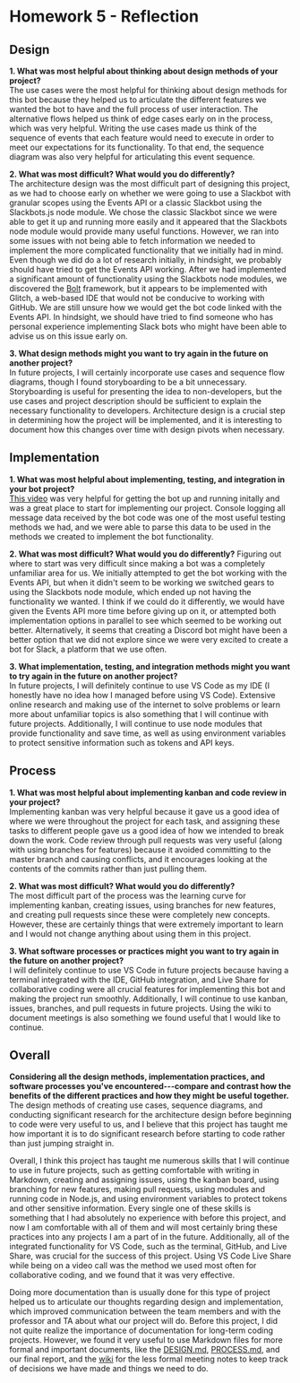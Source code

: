 # Homework 5 - Reflection

## Design
**1. What was most helpful about thinking about design methods of your project?**  
The use cases were the most helpful for thinking about design methods for this bot because they helped us to articulate the different features we wanted the bot to have and the full process of user interaction. The alternative flows helped us think of edge cases early on in the process, which was very helpful. Writing the use cases made us think of the sequence of events that each feature would need to execute in order to meet our expectations for its functionality. To that end, the sequence diagram was also very helpful for articulating this event sequence.

**2. What was most difficult? What would you do differently?**  
The architecture design was the most difficult part of designing this project, as we had to choose early on whether we were going to use a Slackbot with granular scopes using the Events API or a classic Slackbot using the Slackbots.js node module. We chose the classic Slackbot since we were able to get it up and running more easily and it appeared that the Slackbots node module would provide many useful functions. However, we ran into some issues with not being able to fetch information we needed to implement the more complicated functionality that we initially had in mind. Even though we did do a lot of research initially, in hindsight, we probably should have tried to get the Events API working. After we had implemented a significant amount of functionality using the Slackbots node modules, we discovered the [Bolt](https://api.slack.com/tutorials/hello-world-bolt) framework, but it appears to be implemented with Glitch, a web-based IDE that would not be conducive to working with GitHub. We are still unsure how we would get the bot code linked with the Events API. In hindsight, we should have tried to find someone who has personal experience implementing Slack bots who might have been able to advise us on this issue early on.

**3. What design methods might you want to try again in the future on another project?**  
In future projects, I will certainly incorporate use cases and sequence flow diagrams, though I found storyboarding to be a bit unnecessary. Storyboarding is useful for presenting the idea to non-developers, but the use cases and project description should be sufficient to explain the necessary functionality to developers. Architecture design is a crucial step in determining how the project will be implemented, and it is interesting to document how this changes over time with design pivots when necessary. 

## Implementation
**1. What was most helpful about implementing, testing, and integration in your bot project?**  
[This video](https://www.youtube.com/watch?v=nyyXTIL3Hkw) was very helpful for getting the bot up and running initally and was a great place to start for implementing our project. Console logging all message data received by the bot code was one of the most useful testing methods we had, and we were able to parse this data to be used in the methods we created to implement the bot functionality.

**2. What was most difficult? What would you do differently?** 
Figuring out where to start was very difficult since making a bot was a completely unfamiliar area for us. We initially attempted to get the bot working with the Events API, but when it didn't seem to be working we switched gears to using the Slackbots node module, which ended up not having the functionality we wanted. I think if we could do it differently, we would have given the Events API more time before giving up on it, or attempted both implementation options in parallel to see which seemed to be working out better. Alternatively, it seems that creating a Discord bot might have been a better option that we did not explore since we were very excited to create a bot for Slack, a platform that we use often.

**3. What implementation, testing, and integration methods might you want to try again in the future on another project?**  
In future projects, I will definitely continue to use VS Code as my IDE (I honestly have no idea how I managed before using VS Code). Extensive online research and making use of the internet to solve problems or learn more about unfamiliar topics is also something that I will continue with future projects. Additionally, I will continue to use node modules that provide functionality and save time, as well as using environment variables to protect sensitive information such as tokens and API keys.

## Process
**1. What was most helpful about implementing kanban and code review in your project?**  
Implementing kanban was very helpful because it gave us a good idea of where we were throughout the project for each task, and assigning these tasks to different people gave us a good idea of how we intended to break down the work. Code review through pull requests was very useful (along with using branches for features) because it avoided committing to the master branch and causing conflicts, and it encourages looking at the contents of the commits rather than just pulling them.

**2. What was most difficult? What would you do differently?**  
The most difficult part of the process was the learning curve for implementing kanban, creating issues, using branches for new features, and creating pull requests since these were completely new concepts. However, these are certainly things that were extremely important to learn and I would not change anything about using them in this project.

**3. What software processes or practices might you want to try again in the future on another project?**  
I will definitely continue to use VS Code in future projects because having a terminal integrated with the IDE, GitHub integration, and Live Share for collaborative coding were all crucial features for implementing this bot and making the project run smoothly. Additionally, I will continue to use kanban, issues, branches, and pull requests in future projects. Using the wiki to document meetings is also something we found useful that I would like to continue.

## Overall
**Considering all the design methods, implementation practices, and software processes you've encountered---compare and contrast how the benefits of the different practices and how they might be useful together.**  
The design methods of creating use cases, sequence diagrams, and conducting significant research for the architecture design before beginning to code were very useful to us, and I believe that this project has taught me how important it is to do significant research before starting to code rather than just jumping straight in.

Overall, I think this project has taught me numerous skills that I will continue to use in future projects, such as getting comfortable with writing in Markdown, creating and assigning issues, using the kanban board, using branching for new features, making pull requests, using modules and running code in Node.js, and using environment variables to protect tokens and other sensitive information. Every single one of these skills is something that I had absolutely no experience with before this project, and now I am comfortable with all of them and will most certainly bring these practices into any projects I am a part of in the future. Additionally, all of the integrated functionality for VS Code, such as the terminal, GitHub, and Live Share, was crucial for the success of this project. Using VS Code Live Share while being on a video call was the method we used most often for collaborative coding, and we found that it was very effective.

Doing more documentation than is usually done for this type of project helped us to articulate our thoughts regarding design and implementation, which improved communication between the team members and with the professor and TA about what our project will do. Before this project, I did not quite realize the importance of documentation for long-term coding projects. However, we found it very useful to use Markdown files for more formal and important documents, like the [DESIGN.md](DESIGN.md), [PROCESS.md](PROCESS.md), and our final report, and the [wiki](https://github.com/Angelina-Zaccaria/ButterflyBot/wiki) for the less formal meeting notes to keep track of decisions we have made and things we need to do.